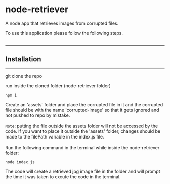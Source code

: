 # node-retriever

A node app that retrieves images from corrupted files.

To use this application please follow the following steps.
<br/>
<br/>

---

## Installation

---

git clone the repo

run inside the cloned folder (node-retriever folder)

```
npm i
```

Create an 'assets' folder and place the corrupted file in it and the corrupted file should be with the name 'corrupted-image' so that it gets ignored and not pushed to repo by mistake.
<br/>
<br/>
`Note`: putting the file outside the assets folder will not be accessed by the code. If you want to place it outside the 'assets' folder, changes should be made to the filePath variable in the index.js file.
<br/>
<br/>
Run the following command in the terminal while inside the node-retriever folder:

```
node index.js
```

The code will create a retrieved jpg image file in the folder and will prompt the time it was taken to excute the code in the terminal.
